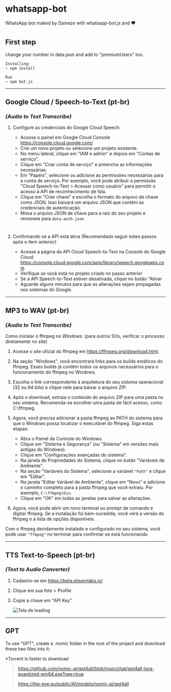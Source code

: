 # whatsapp-bot
WhatsApp bot maked by Daineze with whatsapp-bot.js and ❤

#

## First step
change your number in data.json and add to "premiumUsers" too.

```
Installing:
~ npm install

Run
~ npm bot.js
```

---

## Google Cloud / Speech-to-Text (pt-br)
### *(Audio to Text Transcribe)*

1. Configure as credenciais do Google Cloud Speech:
    - Acesse o painel em Google Cloud Console https://console.cloud.google.com/
    - Crie um novo projeto ou selecione um projeto existente.
    - No menu lateral, clique em "IAM e admin" e depois em "Contas de serviço".
    - Clique em "Criar conta de serviço" e preencha as informações necessárias.
    - Em "Papéis", selecione ou adicione as permissões necessárias para a conta de serviço. Por exemplo, você pode atribuir a permissão "Cloud Speech-to-Text > Acessar como usuário" para permitir o acesso à API de reconhecimento de fala.
    - Clique em "Criar chave" e escolha o formato do arquivo de chave como JSON. Isso baixará um arquivo JSON que contém as credenciais de autenticação.
    - Mova o arquivo JSON de chave para a raiz do seu projeto e renomeie para `data-auth.json`
    #

2. Confirmando se a API está ativa (Recomendado seguir estes passos após o item anterior)
    - Acesse a página da API Cloud Speech-to-Text na Console do Google Cloud: https://console.cloud.google.com/apis/library/speech.googleapis.com
    - Verifique se você está no projeto criado no passo anterior
    - Se a API Speech-to-Text estiver desativada, clique no botão "Ativar
    - Aguarde alguns minutos para que as alterações sejam propagadas nos sistemas do Google.

---

## MP3 to WAV (pt-br)
### *(Audio to Text Transcribe)*

Como instalar o ffmpeg no *Windows:* (para outros SOs, verificar o processo diretamente no site)

1. Acesse o site oficial do ffmpeg em https://ffmpeg.org/download.html.

2. Na seção "Windows", você encontrará links para os builds estáticos do ffmpeg. Esses builds já contêm todos os arquivos necessários para o funcionamento do ffmpeg no Windows.

3. Escolha o link correspondente à arquitetura do seu sistema operacional (32 ou 64 bits) e clique nele para baixar o arquivo ZIP.

4. Após o download, extraia o conteúdo do arquivo ZIP para uma pasta no seu sistema. Recomenda-se escolher uma pasta de fácil acesso, como C:\ffmpeg.

5. Agora, você precisa adicionar a pasta ffmpeg ao PATH do sistema para que o Windows possa localizar o executável do ffmpeg. Siga estas etapas:

    - Abra o Painel de Controle do Windows.
    - Clique em "Sistema e Segurança" (ou "Sistema" em versões mais antigas do Windows).
    - Clique em "Configurações avançadas do sistema".
    - Na janela de Propriedades do Sistema, clique no botão "Variáveis de Ambiente".
    - Na seção "Variáveis do Sistema", selecione a variável `"Path"` e clique em "Editar".
    - Na janela "Editar Variável de Ambiente", clique em "Novo" e adicione o caminho completo para a pasta ffmpeg que você extraiu. Por exemplo, `C:\ffmpeg\bin`.
    - Clique em "OK" em todas as janelas para salvar as alterações.

6. Agora, você pode abrir um novo terminal ou prompt de comando e digitar ffmpeg. Se a instalação foi bem-sucedida, você verá a versão do ffmpeg e a lista de opções disponíveis.

Com o ffmpeg devidamente instalado e configurado no seu sistema, você pode usar `"ffmpeg"` no terminar para confirmar se está funcionando

---

## TTS Text-to-Speech (pt-br)
### *(Text to Audio Converter)*

1. Cadastre-se em https://beta.elevenlabs.io/
2. Clique em sua foto > Profile
3. Copie a chave em "API Key"

    <img src="igm/elevenlabs.jpg" alt="Tela de loading">

---

## GPT
To use "GPT", create a .nomic folder in the root of the project and download these two files into it:

*Torrent is faster to download

> https://github.com/nomic-ai/gpt4all/blob/main/chat/gpt4all-lora-quantized-win64.exe?raw=true

> https://the-eye.eu/public/AI/models/nomic-ai/gpt4all


